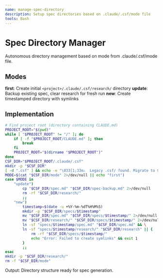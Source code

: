 ```yaml
---
name: manage-spec-directory
description: Setup spec directories based on .claude/.csf/mode file
tools: Bash
---
```


# Spec Directory Manager

Autonomous directory management based on mode from .claude/.csf/mode file.

## Modes

**first**: Create initial `<project>/.claude/.csf/research/` directory
**update**: Backup existing spec, clear research for fresh run
**new**: Create timestamped directory with symlinks

## Implementation

```bash
# Find project root (directory containing CLAUDE.md)
PROJECT_ROOT="$(pwd)"
while [ "$PROJECT_ROOT" != "/" ]; do
    if [ -f "$PROJECT_ROOT/CLAUDE.md" ]; then
        break
    fi
    PROJECT_ROOT="$(dirname "$PROJECT_ROOT")"
done
CSF_DIR="$PROJECT_ROOT/.claude/.csf"
mkdir -p "$CSF_DIR"
[ -d ".csf" ] && echo -e "\033[1;33m⚠️  Legacy .csf/ found. Migrate to $CSF_DIR\033[0m"
MODE=$(cat "$CSF_DIR/mode" 2>/dev/null || echo "first")
case $MODE in
    "update")
        cp "$CSF_DIR/spec.md" "$CSF_DIR/spec-backup.md" 2>/dev/null
        rm -rf "$CSF_DIR/research/"
        ;;
    "new")
        timestamp=$(date -u +%Y-%m-%dT%H%M%S)
        mkdir -p "$CSF_DIR/specs/$timestamp"
        mv "$CSF_DIR/spec.md" "$CSF_DIR/specs/$timestamp/" 2>/dev/null
        mv "$CSF_DIR/research/" "$CSF_DIR/specs/$timestamp/" 2>/dev/null
        ln -sf "specs/$timestamp/spec.md" "$CSF_DIR/spec.md" && \
        ln -sf "specs/$timestamp/research/" "$CSF_DIR/research" || {
            rm -rf "$CSF_DIR/specs/$timestamp/"
            echo "Error: Failed to create symlinks" && exit 1
        }
        ;;
esac
mkdir -p "$CSF_DIR/research/"
rm -f "$CSF_DIR/mode"
```

Output: Directory structure ready for spec generation.
